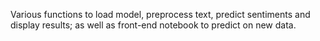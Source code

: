 Various functions to load model, preprocess text, predict sentiments and display results; as well as front-end notebook to predict on new data.
